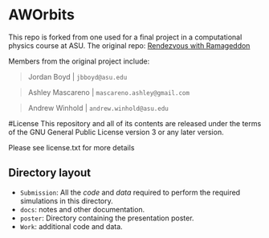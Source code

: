 # AWOrbits #

This repo is forked from one used for a final project in a computational physics course at ASU.
The original repo: [Rendezvous with Ramageddon](https://github.com/ASU-CompMethodsPhysics-PHY494/final-rendezvous-with-ramageddon)

Members from the original project include:
>Jordan Boyd  |  ```jbboyd@asu.edu```

>Ashley Mascareno  |  ```mascareno.ashley@gmail.com```

>Andrew Winhold  |  ```andrew.winhold@asu.edu```

#License
This repository and all of its contents are released under the terms of the GNU General Public License
version 3 or any later version.

Please see license.txt for more details

## Directory layout

* `Submission`: All the *code* and *data* required to perform the required
  simulations in this directory.
* `docs`: notes and other documentation.
* `poster`: Directory containing the presentation poster.
* `Work`: additional code and data.
